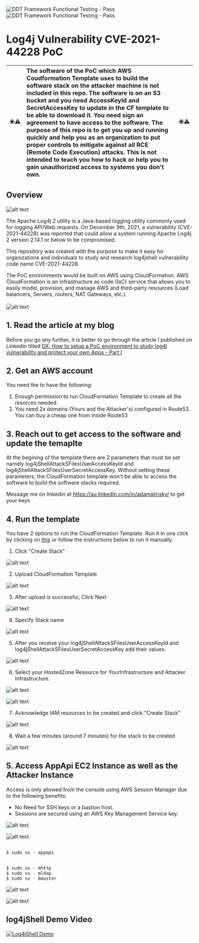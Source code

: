 ![DDT Framework Functional Testing - Pass](https://img.shields.io/badge/Testing%20|%20Functional%20%20-pass-green.svg?longCache=true&style=for-the-badge)<br>
![DDT Framework Functional Testing - Pass](https://img.shields.io/badge/Testing%20|%20Security%20%20%20-pass-green.svg?longCache=true&style=for-the-badge)<br>
# Log4j Vulnerability CVE-2021-44228 PoC

:biohazard::warning: | The software of the PoC which AWS Coudformation Template uses to build the software stack on the attacker machine is not included in this repo. The software is on an S3 bucket and you need **AccessKeyId** and **SecretAccessKey** to update in the CF template to be able to download it. You need sign an agreement to have access to the software. The purpose of this repo is to get you up and running quickly and help you as an organization to put proper controls to mitigate against all RCE (Remote Code Execution) attacks. This is not intended to teach you how to hack or help you to gain unauthorized access to systems you don't own. | :biohazard::warning:
:---: | :--- | :---


## Overview

![alt text](https://github.com/adamtheapiguy/log4jshellPoC/blob/main/media-assets/01-CVE-2021-44228-log4jshell-overview-adam-alinsky.png?raw=true)

The Apache Log4j 2 utility is a Java-based logging utility commonly used for logging API/Web requests. On December 9th, 2021, a vulnerability (CVE-2021-44228) was reported that could allow a system running Apache Log4j 2 version 2.14.1 or below to be compromised.

This repository was created with the purpose to make it easy for organizations and individuals to study and research log4jshell vulnerability code name CVE-2021-44228.

The PoC environments would be built on AWS using CloudFormation. AWS CloudFormation is an infrastructure as code (IaC) service that allows you to easily model, provision, and manage AWS and third-party resources (Load balancers, Servers, routers, NAT Gateways, etc.).
<br><br>
![alt text](https://github.com/adamtheapiguy/log4jshellPoC/blob/main/media-assets/log4j-CVE-2021-44228-Architecture-v1.png?raw=true)

## 1. Read the article at my blog
Before you go any further, it is better to go through the article I published on Linkedin titled [DX: How to setup a PoC environment to study log4j vulnerability and protect your own Apps - Part I](https://www.earth2.digital/blog/log4j-CVE-2021-44228-how-to-setup-poc-adam-alinsky.html)

## 2. Get an AWS account
You need the to have the following:
1. Enough permission to run CloudFormation Template to create all the resorces needed.
2. You need 2x domains (Yours and the Attacker's) configured in Route53. You can buy a cheap one from inside Route53
 
## 3. Reach out to get access to the software and update the temaplte
At the begining of the template there are 2 parameters that must be set namely log4jShellAttackSFilesUserAccessKeyId and log4jShellAttackSFilesUserSecretAccessKey. Without setting these parameters, the CloudFormation template won't be able to access the software to build the software stacks required.

Message me on linkedin at https://au.linkedin.com/in/adamalinsky/ to get your keys

## 4. Run the template

You have 2 options to run the CloudFormation Template. Run it in one click by clicking on [this](https://console.aws.amazon.com/cloudformation/home?region=ap-southeast-2#/stacks/new?stackName=aws-log4jshell-CVE-2021-44228-PoC&templateURL=https://s3.ap-southeast-2.amazonaws.com/myprototype.com.au/aws-log4jshell-CVE-2021-44228-poc.yaml) or follow the instructions below to run it manually.
1. Click "Create Stack"

![alt text](https://github.com/adamtheapiguy/log4jshellPoC/blob/main/media-assets/01-CF.png?raw=true)

2. Upload CloudFormation Template

![alt text](https://github.com/adamtheapiguy/log4jshellPoC/blob/main/media-assets/02-CF.png?raw=true)

3. After upload is successful, Click Next

![alt text](https://github.com/adamtheapiguy/log4jshellPoC/blob/main/media-assets/03-CF.png?raw=true)

4. Specify Stack name

![alt text](https://github.com/adamtheapiguy/log4jshellPoC/blob/main/media-assets/04-CF.png?raw=true)

5. After you receive your log4jShellAttackSFilesUserAccessKeyId and log4jShellAttackSFilesUserSecretAccessKey add their values.

![alt text](https://github.com/adamtheapiguy/log4jshellPoC/blob/main/media-assets/05-CF.png?raw=true)

6. Select your HostedZone Resource for YourInfrastructure and Attacker Infrastructure.

![alt text](https://github.com/adamtheapiguy/log4jshellPoC/blob/main/media-assets/051-CF.png?raw=true)

![alt text](https://github.com/adamtheapiguy/log4jshellPoC/blob/main/media-assets/052-CF.png?raw=true)

7. Acknowledge IAM resources to be created and click "Create Stack"

![alt text](https://github.com/adamtheapiguy/log4jshellPoC/blob/main/media-assets/06-CF.png?raw=true)

8. Wait a few minutes (around 7 minutes) for the stack to be created

![alt text](https://github.com/adamtheapiguy/log4jshellPoC/blob/main/media-assets/07-CF.png?raw=true)

## 5. Access AppApi EC2 Instance as well as the Attacker Instance

Access is only allowed from the console using AWS Session Manager due to the following benefits:
- No Need for SSH keys or a bastion host.
- Sessions are secured using an AWS Key Management Service key.

![alt text](https://github.com/adamtheapiguy/log4jshellPoC/blob/main/media-assets/08-connect-to-ec2-instance.png?raw=true)

![alt text](https://github.com/adamtheapiguy/log4jshellPoC/blob/main/media-assets/09-connect-to-ec2-instance.png?raw=true)

```

$ sudo su - appapi

```

```

$ sudo su - mhttp
$ sudo su - mldap
$ sudo su - bmaster

```

![alt text](https://github.com/adamtheapiguy/log4jshellPoC/blob/main/media-assets/11-YourEc2Instance.png?raw=true)

![alt text](https://github.com/adamtheapiguy/log4jshellPoC/blob/main/media-assets/12-AttackerEc2Instance.png?raw=true)

## log4jShell Demo Video

[![Log4jShell Demo](https://img.youtube.com/vi/ol5eiFGly4I/0.jpg)](http://www.youtube.com/watch?v=ol5eiFGly4I "Click to Play On YouTube.com")


